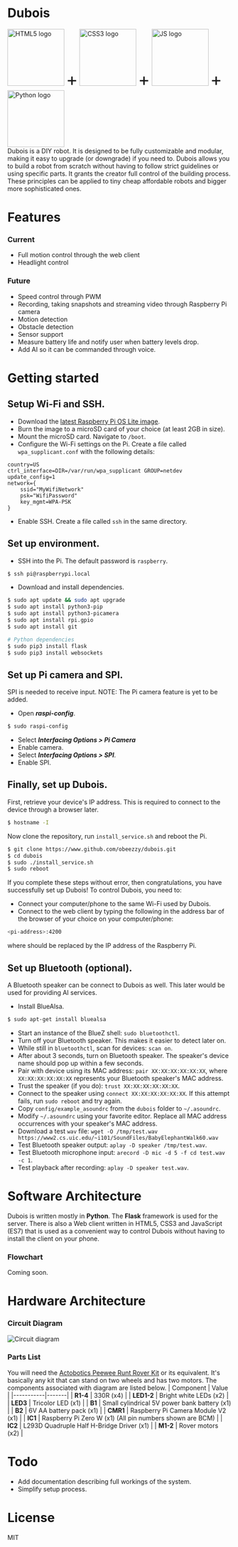 # Dubois
<div style='dislay: inline'>
<img alt='HTML5 logo' src='https://github.com/obeezzy/dubois/blob/add-logos/docs/images/html5-logo.svg' width='128' height='128'>
<span style='font-size: 40px'>+</span>
<img alt='CSS3 logo' src='https://github.com/obeezzy/dubois/blob/add-logos/docs/images/css3-logo.svg' width='128' height='128'>
<span style='font-size: 40px'>+</span>
<img alt='JS logo' src='https://github.com/obeezzy/dubois/blob/add-logos/docs/images/js-logo.svg' width='128' height='128'>
<span style='font-size: 40px'>+</span>
<img alt='Python logo' src='https://github.com/obeezzy/dubois/blob/add-logos/docs/images/python-logo.svg' width='128' height='128'>
</div>
Dubois is a DIY robot. It is designed to be fully customizable and modular, making it easy to upgrade (or downgrade) if you need to.
Dubois allows you to build a robot from scratch without having to follow strict guidelines or using specific parts. It grants the creator full control of the building process. These principles can be applied to tiny cheap affordable robots and bigger more sophisticated ones.

# Features
### Current
- Full motion control through the web client
- Headlight control

### Future
- Speed control through PWM
- Recording, taking snapshots and streaming video through Raspberry Pi camera
- Motion detection
- Obstacle detection
- Sensor support
- Measure battery life and notify user when battery levels drop.
- Add AI so it can be commanded through voice.

# Getting started
## Setup Wi-Fi and SSH.
- Download the [latest Raspberry Pi OS Lite image](https://www.raspberrypi.org/downloads/raspberry-pi-os).
- Burn the image to a microSD card of your choice (at least 2GB in size).
- Mount the microSD card. Navigate to `/boot`.
- Configure the Wi-Fi settings on the Pi. Create a file called `wpa_supplicant.conf` with the following details:
```
country=US
ctrl_interface=DIR=/var/run/wpa_supplicant GROUP=netdev
update_config=1
network={
    ssid="MyWifiNetwork"
    psk="WifiPassword"
    key_mgmt=WPA-PSK
}
```
- Enable SSH. Create a file called `ssh` in the same directory.

## Set up environment.
- SSH into the Pi. The default password is `raspberry`.
```sh
$ ssh pi@raspberrypi.local
```
- Download and install dependencies.
```sh
$ sudo apt update && sudo apt upgrade
$ sudo apt install python3-pip
$ sudo apt install python3-picamera
$ sudo apt install rpi.gpio
$ sudo apt install git

# Python dependencies
$ sudo pip3 install flask
$ sudo pip3 install websockets
```

## Set up Pi camera and SPI.
SPI is needed to receive input.
NOTE: The Pi camera feature is yet to be added.
- Open ***raspi-config***.
```sh
$ sudo raspi-config
```
- Select ***Interfacing Options > Pi Camera***
- Enable camera.
- Select ***Interfacing Options > SPI***.
- Enable SPI.

## Finally, set up Dubois.
First, retrieve your device's IP address. This is required to connect to the device through a browser later.
```sh
$ hostname -I
```
Now clone the repository, run `install_service.sh` and reboot the Pi.
```sh
$ git clone https://www.github.com/obeezzy/dubois.git
$ cd dubois
$ sudo ./install_service.sh
$ sudo reboot
```

If you complete these steps without error, then congratulations, you have successfully set up Dubois! To control Dubois, you need to:
- Connect your computer/phone to the same Wi-Fi used by Dubois.
- Connect to the web client by typing the following in the address bar of the browser of your choice on your computer/phone:
```sh
<pi-address>:4200
```
where **<pi-address>** should be replaced by the IP address of the Raspberry Pi.

## Set up Bluetooth (optional).
A Bluetooth speaker can be connect to Dubois as well. This later would be used for providing AI services.
- Install BlueAlsa.
```sh
$ sudo apt-get install bluealsa
```
- Start an instance of the BlueZ shell: `sudo bluetoothctl`.
- Turn off your Bluetooth speaker. This makes it easier to detect later on.
- While still in `bluetoothctl`, scan for devices: `scan on`.
- After about 3 seconds, turn on Bluetooth speaker. The speaker's device name should pop up within a few seconds.
- Pair with device using its MAC address: `pair XX:XX:XX:XX:XX:XX`, where `XX:XX:XX:XX:XX:XX` represents your Bluetooth speaker's MAC address.
- Trust the speaker (if you do): `trust XX:XX:XX:XX:XX:XX`.
- Connect to the speaker using `connect XX:XX:XX:XX:XX:XX`. If this attempt fails, run `sudo reboot` and try again.
- Copy `config/example_asoundrc` from the `dubois` folder to `~/.asoundrc`.
- Modify `~/.asoundrc` using your favorite editor. Replace all MAC address occurrences with your speaker's MAC address.
- Download a test `wav` file: `wget -O /tmp/test.wav https://www2.cs.uic.edu/~i101/SoundFiles/BabyElephantWalk60.wav`
- Test Bluetooth speaker output: `aplay -D speaker /tmp/test.wav`.
- Test Bluetooth microphone input: `arecord -D mic -d 5 -f cd test.wav -c 1`.
- Test playback after recording: `aplay -D speaker test.wav`.


# Software Architecture
Dubois is written mostly in **Python**. The **Flask** framework is used for the server.
There is also a Web client written in HTML5, CSS3 and JavaScript (ES7) that is used as a convenient way to control Dubois without having to install the client on your phone.

### Flowchart
Coming soon.

# Hardware Architecture
### Circuit Diagram
![Circuit diagram](https://github.com/obeezzy/dubois/blob/master/docs/images/v0.1.0.png)

### Parts List
You will need the [Actobotics Peewee Runt Rover Kit](https://www.microcenter.com/product/449366/peewee-runt-rover-kit) or its equivalent. It's basically any kit that can stand on two wheels and has two motors. The components associated with diagram are listed below.
| Component | Value |
|-----------|-------|
| **R1-4** | 330R (x4) |
| **LED1-2** | Bright white LEDs (x2) |
| **LED3** | Tricolor LED (x1) |
| **B1** | Small cylindrical 5V power bank battery (x1) |
| **B2** | 6V AA battery pack (x1) |
| **CMR1** | Raspberry Pi Camera Module V2 (x1) |
| **IC1** | Raspberry Pi Zero W (x1) (All pin numbers shown are BCM) |
| **IC2** | L293D Quadruple Half H-Bridge Driver (x1) |
| **M1-2** | Rover motors (x2) |

# Todo
- Add documentation describing full workings of the system.
- Simplify setup process.

# License
MIT
